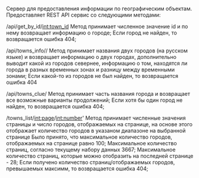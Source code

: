 Сервер для предоставления информации по географическим объектам. Предоставляет REST API сервис со следующими методами:

/api/get_by_id/<int:town_id>
Метод принимает численное значение id и по нему возвращает информацию о городе;
Если город не найден, то возвращается ошибка 404;

/api/towns_info/<town1>/<town2>
Метод принимает названия двух городов (на русском языке) и возвращает информацию о двух городах, 
дополнительно выводит какой из городов севернее, информацию о том, находятся ли города в разных временных зонах и разницу между временными зонами; 
Если какой-то из городов не был найден, то возвращается ошибка 404

/api/towns_clue/<town1>
Метод принимает часть названия города и возвращает все возможные варианты продолжений;
Eсли хотя бы один город не найден, то возвращается ошибка 404;

/towns_list/<int:page>/<int:number>'
Метод принимает численные значения страницы и число городов, отображаемых на странице, на основе этого отображает количество городов в указаном диапазоне на выбранной странице
Было принято, что максимальное количество городов, отображаемых на странице равно 100; 
Максимальное количество страниц, согласно текущему набору данных 3667; 
Максимальное количество страниц, которые можно отобразить на последней странице - 28; 
Если получено количество страниц/отображаемых городов, превышаемых максимм, то возвращается ошибка 404;
